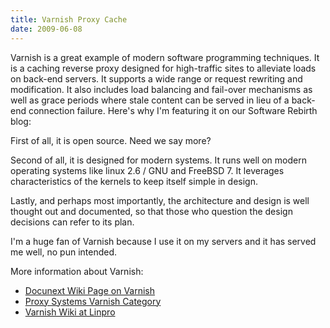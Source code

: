 ```yaml
---
title: Varnish Proxy Cache
date: 2009-06-08
---
```

Varnish is a great example of modern software programming techniques. It is a caching reverse proxy designed for high-traffic sites to alleviate loads on back-end servers. It supports a wide range or request rewriting and modification. It also includes load balancing and fail-over mechanisms as well as grace periods where stale content can be served in lieu of a back-end connection failure. Here's why I'm featuring it on our Software Rebirth blog:

First of all, it is open source. Need we say more?

Second of all, it is designed for modern systems. It runs well on modern operating systems like linux 2.6 / GNU and FreeBSD 7. It leverages characteristics of the kernels to keep itself simple in design.

Lastly, and perhaps most importantly, the architecture and design is well thought out and documented, so that those who question the design decisions can refer to its plan.

I'm a huge fan of Varnish because I use it on my servers and it has served me well, no pun intended.

More information about Varnish:

<ul><li><a href="http://www.docunext.com/">Docunext Wiki Page on Varnish</a></li><li><a href="http://www.proxy-sys.com/blog/varnish/">Proxy Systems Varnish Category</a></li><li><a href="http://varnish.projects.linpro.no/wiki/">Varnish Wiki at Linpro</a>
</li></ul>

